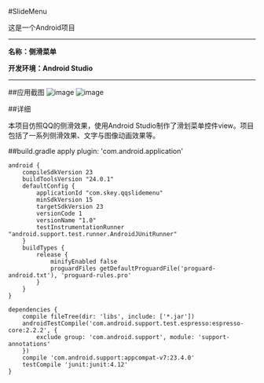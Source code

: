 #SlideMenu

这是一个Android项目

----------

**名称：侧滑菜单**

**开发环境：Android Studio**

----------

##应用截图
	![image](https://github.com/AlionSSS/QQSlideMenu/blob/master/Screenshot_1.png)
	![image](https://github.com/AlionSSS/QQSlideMenu/blob/master/Screenshot_2.png)

##详细

本项目仿照QQ的侧滑效果，使用Android Studio制作了滑划菜单控件view。项目包括了一系列侧滑效果、文字与图像动画效果等。

##build.gradle
	apply plugin: 'com.android.application'
	
	android {
	    compileSdkVersion 23
	    buildToolsVersion "24.0.1"
	    defaultConfig {
	        applicationId "com.skey.qqslidemenu"
	        minSdkVersion 15
	        targetSdkVersion 23
	        versionCode 1
	        versionName "1.0"
	        testInstrumentationRunner "android.support.test.runner.AndroidJUnitRunner"
	    }
	    buildTypes {
	        release {
	            minifyEnabled false
	            proguardFiles getDefaultProguardFile('proguard-android.txt'), 'proguard-rules.pro'
	        }
	    }
	}
	
	dependencies {
	    compile fileTree(dir: 'libs', include: ['*.jar'])
	    androidTestCompile('com.android.support.test.espresso:espresso-core:2.2.2', {
	        exclude group: 'com.android.support', module: 'support-annotations'
	    })
	    compile 'com.android.support:appcompat-v7:23.4.0'
	    testCompile 'junit:junit:4.12'
	}
